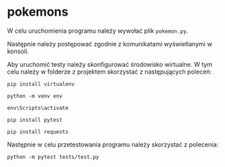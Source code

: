 # pokemons

W celu uruchomienia programu należy wywołać plik `pokemon.py`.

Następnie należy postępować zgodnie z komunikatami wyświetlanymi w konsoli.

Aby uruchomić testy należy skonfigurować środowisko wirtualne. W tym celu należy w folderze z projektem skorzystać z następujących poleceń:

`pip install virtualenv`

`python -m venv env`

`env\Scripts\activate`

`pip install pytest`

`pip install requests`

Następnie w celu przetestowania programu należy skorzystać z polecenia:

`python -m pytest tests/test.py`
